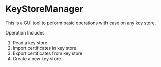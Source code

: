KeyStoreManager
===============

This is a GUI tool to peform basic operations with ease on any key store.

Operation Includes 

1. Read a key store.
2. Import certificates in key store.
3. Export certificates from key store.
4. Create a new key store.


